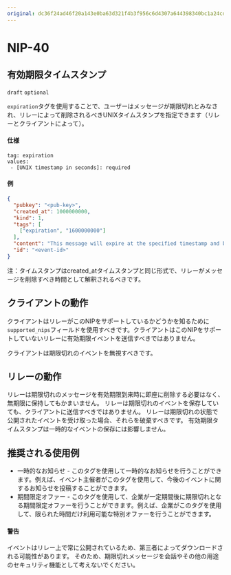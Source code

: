 ```yaml
---
original: dc36f24ad46f20a143e0ba63d321f4b3f956c6d4307a644398340bc1a24cdf19
---
```


NIP-40
======

有効期限タイムスタンプ
--------------------

`draft` `optional`

`expiration`タグを使用することで、ユーザーはメッセージが期限切れとみなされ、リレーによって削除されるべきUNIXタイムスタンプを指定できます（リレーとクライアントによって）。

#### 仕様

```
tag: expiration
values:
 - [UNIX timestamp in seconds]: required
```

#### 例

```json
{
  "pubkey": "<pub-key>",
  "created_at": 1000000000,
  "kind": 1,
  "tags": [
    ["expiration", "1600000000"]
  ],
  "content": "This message will expire at the specified timestamp and be deleted by relays.\n",
  "id": "<event-id>"
}
```

注：タイムスタンプはcreated_atタイムスタンプと同じ形式で、リレーがメッセージを削除すべき時間として解釈されるべきです。

クライアントの動作
---------------

クライアントはリレーがこのNIPをサポートしているかどうかを知るために`supported_nips`フィールドを使用すべきです。クライアントはこのNIPをサポートしていないリレーに有効期限イベントを送信すべきではありません。

クライアントは期限切れのイベントを無視すべきです。

リレーの動作
--------------

リレーは期限切れのメッセージを有効期限到来時に即座に削除する必要はなく、無期限に保持してもかまいません。
リレーは期限切れのイベントを保存していても、クライアントに送信すべきではありません。
リレーは期限切れの状態で公開されたイベントを受け取った場合、それらを破棄すべきです。
有効期限タイムスタンプは一時的なイベントの保存には影響しません。

推奨される使用例
-------------------

* 一時的なお知らせ - このタグを使用して一時的なお知らせを行うことができます。例えば、イベント主催者がこのタグを使用して、今後のイベントに関するお知らせを投稿することができます。
* 期間限定オファー - このタグを使用して、企業が一定期間後に期限切れとなる期間限定オファーを行うことができます。例えば、企業がこのタグを使用して、限られた時間だけ利用可能な特別オファーを行うことができます。

#### 警告
イベントはリレー上で常に公開されているため、第三者によってダウンロードされる可能性があります。
そのため、期限切れメッセージを会話やその他の用途のセキュリティ機能として考えないでください。